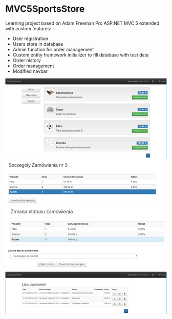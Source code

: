 # MVC5SportsStore
Learning project based on Adam Freeman Pro ASP.NET MVC 5 extended with custom features:
* User registration 
* Users store in database
* Admin function for order management
* Custom entity framework initializer to fill database with test data
* Order history
* Order management
* Modified navbar

![mainsite](https://github.com/KrzysiekHan/MVC5SportsStore/blob/master/JPG/Main.JPG)
![order detail](https://github.com/KrzysiekHan/MVC5SportsStore/blob/master/JPG/orderdetail.JPG)
![edit](https://github.com/KrzysiekHan/MVC5SportsStore/blob/master/JPG/orderedit.JPG)
![list](https://github.com/KrzysiekHan/MVC5SportsStore/blob/master/JPG/orderlist.JPG)
